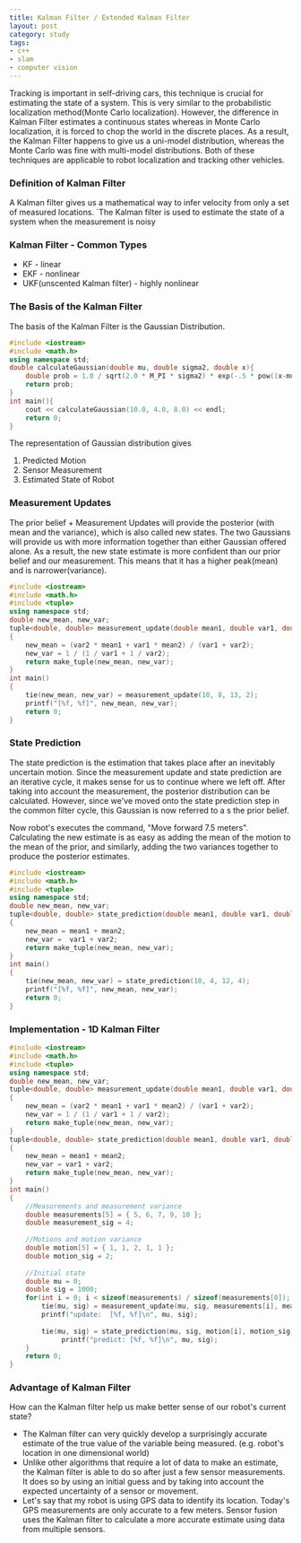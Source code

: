 ```yaml
---
title: Kalman Filter / Extended Kalman Filter
layout: post
category: study
tags:
- c++
- slam
- computer vision
---
```


Tracking is important in self-driving cars, this technique is crucial for estimating the state of a system. This is very similar to the probabilistic localization method(Monte Carlo localization). However, the difference in Kalman Filter estimates a continuous states whereas in Monte Carlo localization, it is forced to chop the world in the discrete places. As a result, the Kalman Filter happens to give us a uni-model distribution, whereas the Monte Carlo was fine with multi-model distributions. Both of these techniques are applicable to robot localization and tracking other vehicles. 

### Definition of Kalman Filter
A Kalman filter gives us a mathematical way to infer velocity from only a set of measured locations. `The Kalman filter is used to estimate the state of a system when the measurement is noisy
### Kalman Filter - Common Types
* KF - linear
* EKF - nonlinear
* UKF(unscented Kalman filter) - highly nonlinear
### The Basis of the Kalman Filter
The basis of the Kalman Filter is the Gaussian Distribution.
```c++
#include <iostream>
#include <math.h>
using namespace std;
double calculateGaussian(double mu, double sigma2, double x){
	double prob = 1.0 / sqrt(2.0 * M_PI * sigma2) * exp(-.5 * pow((x-mu), 2.0) / sigma2);
    return prob;
}
int main(){
    cout << calculateGaussian(10.0, 4.0, 8.0) << endl;
	return 0;
}
```

The representation of Gaussian distribution gives

1. Predicted Motion
2. Sensor Measurement
3. Estimated State of Robot

### Measurement Updates

The prior belief + Measurement Updates will provide the posterior (with mean and the variance), which is also called new states. The two Gaussians will provide us with more information together than either Gaussian offered alone. As a result, the new state estimate is more confident than our prior belief and our measurement. This means that it has a higher peak(mean) and is narrower(variance).

```c++
#include <iostream>
#include <math.h>
#include <tuple>
using namespace std;
double new_mean, new_var;
tuple<double, double> measurement_update(double mean1, double var1, double mean2, double var2)
{
    new_mean = (var2 * mean1 + var1 * mean2) / (var1 + var2);
    new_var = 1 / (1 / var1 + 1 / var2); 
    return make_tuple(new_mean, new_var);
}
int main()
{
    tie(new_mean, new_var) = measurement_update(10, 8, 13, 2);
    printf("[%f, %f]", new_mean, new_var);
    return 0;
}
```

### State Prediction

The state prediction is the estimation that takes place after an inevitably uncertain motion. Since the measurement update and state prediction are an iterative cycle, it makes sense for us to continue where we left off. After taking into account the measurement, the posterior distribution can be calculated. However, since we've moved onto the state prediction step in the common filter cycle, this Gaussian is now referred to a s the prior belief. 

Now robot's executes the command, "Move forward 7.5 meters". Calculating the new estimate is as easy as adding the mean of the motion to the mean of the prior, and similarly, adding the two variances together to produce the posterior estimates.

```c++
#include <iostream>
#include <math.h>
#include <tuple>
using namespace std;
double new_mean, new_var;
tuple<double, double> state_prediction(double mean1, double var1, double mean2, double var2)
{
    new_mean = mean1 + mean2;
    new_var =  var1 + var2;
    return make_tuple(new_mean, new_var);
}
int main()
{
    tie(new_mean, new_var) = state_prediction(10, 4, 12, 4);
    printf("[%f, %f]", new_mean, new_var);
    return 0;
}
```



### Implementation - 1D Kalman Filter

```c++
#include <iostream>
#include <math.h>
#include <tuple>
using namespace std;
double new_mean, new_var;
tuple<double, double> measurement_update(double mean1, double var1, double mean2, double var2)
{
    new_mean = (var2 * mean1 + var1 * mean2) / (var1 + var2);
    new_var = 1 / (1 / var1 + 1 / var2);
    return make_tuple(new_mean, new_var);
}
tuple<double, double> state_prediction(double mean1, double var1, double mean2, double var2)
{
    new_mean = mean1 + mean2;
    new_var = var1 + var2;
    return make_tuple(new_mean, new_var);
}
int main()
{
    //Measurements and measurement variance
    double measurements[5] = { 5, 6, 7, 9, 10 };
    double measurement_sig = 4;
    
    //Motions and motion variance
    double motion[5] = { 1, 1, 2, 1, 1 };
    double motion_sig = 2;
    
    //Initial state
    double mu = 0;
    double sig = 1000;
    for(int i = 0; i < sizeof(measurements) / sizeof(measurements[0]); i ++){
        tie(mu, sig) = measurement_update(mu, sig, measurements[i], measurement_sig);
        printf("update:  [%f, %f]\n", mu, sig);
        
        tie(mu, sig) = state_prediction(mu, sig, motion[i], motion_sig);
             printf("predict: [%f, %f]\n", mu, sig);
    }
    return 0;
}
```



### Advantage of Kalman Filter

How can the Kalman filter help us make better sense of our robot's current state?

* The Kalman filter can very quickly develop a surprisingly accurate estimate of the true value of the variable being measured. (e.g. robot's location in one dimensional world)
* Unlike other algorithms that require a lot of data to make an estimate, the Kalman filter is able to do so after just a few sensor measurements. It does so by using an initial guess and by taking into account the expected uncertainty of a sensor or movement.
* Let's say that my robot is using GPS data to identify its location. Today's GPS measurements are only accurate to a few meters. Sensor fusion uses the Kalman filter to calculate a more accurate estimate using data from multiple sensors.
